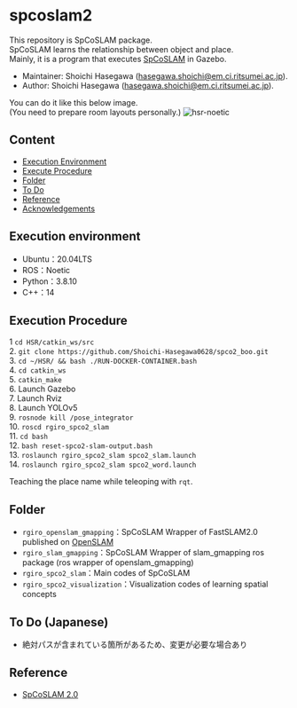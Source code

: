 # spcoslam2
This repository is SpCoSLAM package.  
SpCoSLAM learns the relationship between object and place.  
Mainly, it is a program that executes [SpCoSLAM](https://github.com/a-taniguchi/SpCoSLAM2) in Gazebo.

*   Maintainer: Shoichi Hasegawa ([hasegawa.shoichi@em.ci.ritsumei.ac.jp](mailto:hasegawa.shoichi@em.ci.ritsumei.ac.jp)).
*   Author: Shoichi Hasegawa ([hasegawa.shoichi@em.ci.ritsumei.ac.jp](mailto:hasegawa.shoichi@em.ci.ritsumei.ac.jp)).

You can do it like this below image.  
(You need to prepare room layouts personally.)
![hsr-noetic](https://user-images.githubusercontent.com/74911522/137430543-1d35d631-963c-446e-ac13-560b64926d47.png)


## Content
* [Execution Environment](#execution-environment)
* [Execute Procedure](#execute-procedure)
* [Folder](#folder)
* [To Do](#to-do)
* [Reference](#reference)
* [Acknowledgements](#acknowledgements)


## Execution environment  
- Ubuntu：20.04LTS
- ROS：Noetic
- Python：3.8.10
- C++：14


## Execution Procedure
1  `cd HSR/catkin_ws/src`  
2. `git clone https://github.com/Shoichi-Hasegawa0628/spco2_boo.git`  
3. `cd ~/HSR/ && bash ./RUN-DOCKER-CONTAINER.bash`  
4. `cd catkin_ws`  
5. `catkin_make`   
6. Launch Gazebo  
7. Launch Rviz  
8. Launch YOLOv5  
9. `rosnode kill /pose_integrator`   
10. `roscd rgiro_spco2_slam`  
11. `cd bash`  
12. `bash reset-spco2-slam-output.bash`  
13. `roslaunch rgiro_spco2_slam spco2_slam.launch`  
14. `roslaunch rgiro_spco2_slam spco2_word.launch`  

Teaching the place name while teleoping with `rqt`.

## Folder
- `rgiro_openslam_gmapping`：SpCoSLAM Wrapper of FastSLAM2.0 published on [OpenSLAM](https://openslam-org.github.io/)
- `rgiro_slam_gmapping`：SpCoSLAM Wrapper of slam_gmapping ros package (ros wrapper of openslam_gmapping)
- `rgiro_spco2_slam`：Main codes of SpCoSLAM
- `rgiro_spco2_visualization`：Visualization codes of learning spatial concepts

## To Do (Japanese)
- 絶対パスが含まれている箇所があるため、変更が必要な場合あり


## Reference
- [SpCoSLAM 2.0](https://github.com/a-taniguchi/SpCoSLAM2)
